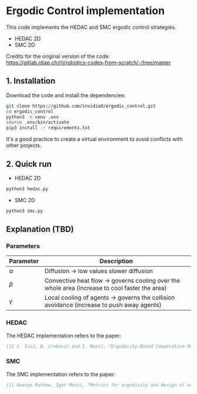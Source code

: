 # Ergodic Control implementation
This code implements the HEDAC and SMC ergodic control strategies.
* HEDAC 2D
* SMC 2D

Credits for the original version of the code:\
https://gitlab.idiap.ch/rli/robotics-codes-from-scratch/-/tree/master

## 1. Installation

Download the code and install the dependencies:

```bash
git clone https://github.com/invidia0/ergodic_control.git
cd ergodic_control
python3 -m venv .env
source .env/bin/activate
pip3 install -r requirements.txt
```

It's a good practice to create a virtual environment to avoid conflicts with other projects.

## 2. Quick run

* HEDAC 2D
```bash
python3 hedac.py
```

* SMC 2D
```bash
python3 smc.py
```
## Explanation (TBD)
### Parameters
| Parameter | Description               |
| --------- | ------------------------- |
| $\alpha$       | Diffusion $\rightarrow$ low values slower diffusion |
| $\beta$       | Convective heat flow $\rightarrow$ governs cooling over the whole area (increase to cool faster the area)      |
| $\gamma$      | Local cooling of agents $\rightarrow$ governs the collision avoidance (increase to push away agents) |

### HEDAC
The HEDAC implementation refers to the paper:
```bibtex
[1] S. Ivić, B. Crnković and I. Mezić, "Ergodicity-Based Cooperative Multiagent Area Coverage via a Potential Field," in IEEE Transactions on Cybernetics, vol. 47, no. 8, pp. 1983-1993, Aug. 2017, doi: 10.1109/TCYB.2016.2634400.
```
### SMC
The SMC implementation refers to the paper:
```bibtex
[1] George Mathew, Igor Mezić, "Metrics for ergodicity and design of ergodic dynamics for multi-agent systems," Physica D: Nonlinear Phenomena, Volume 240, Issues 4–5, 2011, Pages 432-442, ISSN 0167-2789, https://doi.org/10.1016/j.physd.2010.10.010.
```
